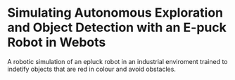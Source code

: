 # Simulating Autonomous Exploration and Object Detection with an E-puck Robot in Webots
A robotic simulation of an epluck robot in an industrial enviroment trained to indetify objects that are red in colour and avoid obstacles.
